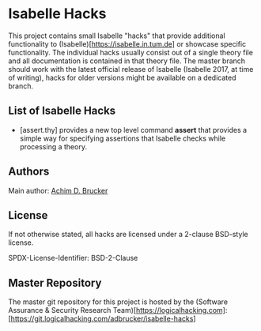 # Isabelle Hacks

This project contains small Isabelle "hacks" that provide additional 
functionality to (Isabelle)[https://isabelle.in.tum.de] or showcase
specific functionality. The individual hacks usually consist out of 
a single theory file and all documentation is contained in that 
theory file. The master branch should work with the latest official 
release of Isabelle (Isabelle 2017, at time of writing), hacks for 
older versions might be available on a dedicated branch.

## List of Isabelle Hacks

* [assert.thy] provides a new top level command **assert** that
  provides a simple way for specifying assertions that Isabelle 
  checks while processing a theory.

## Authors

Main author: [Achim D. Brucker](http://www.brucker.ch/)

## License
If not otherwise stated, all hacks are licensed under a 2-clause 
BSD-style license.

SPDX-License-Identifier: BSD-2-Clause

## Master Repository

The master git repository for this project is hosted by the (Software
Assurance & Security Research Team)[https://logicalhacking.com]:
[https://git.logicalhacking.com/adbrucker/isabelle-hacks]
